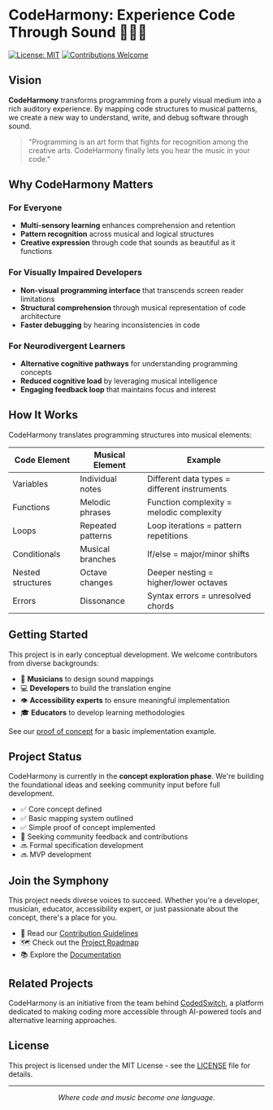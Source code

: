 # CodeHarmony: Experience Code Through Sound 🎵👨‍💻

[![License: MIT](https://img.shields.io/badge/License-MIT-blue.svg)](https://opensource.org/licenses/MIT)
[![Contributions Welcome](https://img.shields.io/badge/contributions-welcome-brightgreen.svg?style=flat)](CONTRIBUTING.md)

## Vision

**CodeHarmony** transforms programming from a purely visual medium into a rich auditory experience. By mapping code structures to musical patterns, we create a new way to understand, write, and debug software through sound.

> "Programming is an art form that fights for recognition among the creative arts. CodeHarmony finally lets you hear the music in your code."

## Why CodeHarmony Matters

### For Everyone
- **Multi-sensory learning** enhances comprehension and retention
- **Pattern recognition** across musical and logical structures
- **Creative expression** through code that sounds as beautiful as it functions

### For Visually Impaired Developers
- **Non-visual programming interface** that transcends screen reader limitations
- **Structural comprehension** through musical representation of code architecture
- **Faster debugging** by hearing inconsistencies in code

### For Neurodivergent Learners
- **Alternative cognitive pathways** for understanding programming concepts
- **Reduced cognitive load** by leveraging musical intelligence
- **Engaging feedback loop** that maintains focus and interest

## How It Works

CodeHarmony translates programming structures into musical elements:

| Code Element | Musical Element | Example |
|-------------|-----------------|---------|
| Variables | Individual notes | Different data types = different instruments |
| Functions | Melodic phrases | Function complexity = melodic complexity |
| Loops | Repeated patterns | Loop iterations = pattern repetitions |
| Conditionals | Musical branches | If/else = major/minor shifts |
| Nested structures | Octave changes | Deeper nesting = higher/lower octaves |
| Errors | Dissonance | Syntax errors = unresolved chords |

## Getting Started

This project is in early conceptual development. We welcome contributors from diverse backgrounds:

- 🎵 **Musicians** to design sound mappings
- 💻 **Developers** to build the translation engine
- 👁️ **Accessibility experts** to ensure meaningful implementation
- 🎓 **Educators** to develop learning methodologies

See our [proof of concept](./concept_demo/) for a basic implementation example.

## Project Status

CodeHarmony is currently in the **concept exploration phase**. We're building the foundational ideas and seeking community input before full development.

- ✅ Core concept defined
- ✅ Basic mapping system outlined
- ✅ Simple proof of concept implemented
- 🔄 Seeking community feedback and contributions
- 🔜 Formal specification development
- 🔜 MVP development

## Join the Symphony

This project needs diverse voices to succeed. Whether you're a developer, musician, educator, accessibility expert, or just passionate about the concept, there's a place for you.

- 📖 Read our [Contribution Guidelines](CONTRIBUTING.md)
- 🗺️ Check out the [Project Roadmap](ROADMAP.md)
- 📚 Explore the [Documentation](docs/README.md)

## Related Projects

CodeHarmony is an initiative from the team behind [CodedSwitch](https://codedswitch.com), a platform dedicated to making coding more accessible through AI-powered tools and alternative learning approaches.

## License

This project is licensed under the MIT License - see the [LICENSE](LICENSE) file for details.

---

<p align="center">
  <i>Where code and music become one language.</i>
</p>
